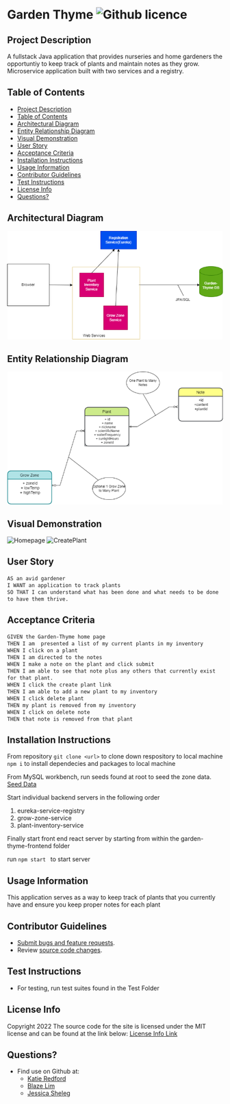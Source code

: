 # Garden Thyme ![Github licence](http://img.shields.io/badge/license-MIT-blue.svg)

## Project Description

A fullstack Java application that provides nurseries and home gardeners the opportuntiy to keep track of plants and maintain notes as they grow. Microservice application built with two services and a registry. 


## Table of Contents

  - [Project Description](#project-description)
  - [Table of Contents](#table-of-contents)
  - [Architectural Diagram](#architectrual-diagram)
  - [Entity Relationship Diagram](#entity-relationship-diagram)
  - [Visual Demonstration](#visual-demonstration)
  - [User Story](#user-story)
  - [Acceptance Criteria](#acceptance-criteria)
  - [Installation Instructions](#installation-instructions)
  - [Usage Information](#usage-information)
  - [Contributor Guidelines](#contributor-guidelines)
  - [Test Instructions](#test-instructions)
  - [License Info](#license-info)
  - [Questions?](#questions)

## Architectural Diagram

![Architectrual Diagram](https://github.com/JSheleg/garden-thyme/blob/main/assets/GarenThyme.drawio.png)

## Entity Relationship Diagram
![ERD Diagram](https://github.com/JSheleg/garden-thyme/blob/main/assets/ERDDiagram.drawio.png)

## Visual Demonstration

![Homepage](https://github.com/JSheleg/garden-thyme/blob/feature/styles/gardenThyme1.png)
![CreatePlant](https://github.com/JSheleg/garden-thyme/blob/feature/styles/gardenThyme2.png)

## User Story

    AS an avid gardener
    I WANT an application to track plants
    SO THAT I can understand what has been done and what needs to be done to have them thrive. 

## Acceptance Criteria


    GIVEN the Garden-Thyme home page
    THEN I am  presented a list of my current plants in my inventory
    WHEN I click on a plant
    THEN I am directed to the notes
    WHEN I make a note on the plant and click submit
    THEN I am able to see that note plus any others that currently exist for that plant.
    WHEN I click the create plant link
    THEN I am able to add a new plant to my inventory 
    WHEN I click delete plant
    THEN my plant is removed from my inventory
    WHEN I click on delete note
    THEN that note is removed from that plant
    

## Installation Instructions

From repository `git clone <url>` to clone down respository to local machine
`npm i` to install dependecies and packages to local machine

From MySQL workbench, run seeds found at root to seed the zone data. 
[Seed Data](https://github.com/JSheleg/garden-thyme/blob/main/grow_zone.sql)

Start individual backend servers in the following order

1. eureka-service-registry
2. grow-zone-service
3. plant-inventory-service

Finally start front end react server by starting from within the garden-thyme-frontend folder

run `npm start ` to start server

## Usage Information

This application serves as a way to keep track of plants that you currently have and ensure you keep proper notes for each plant 

## Contributor Guidelines

* [Submit bugs and feature requests](https://github.com/JSheleg/garden-thyme/issues).
* Review [source code changes](https://github.com/JSheleg/garden-thyme/pulls).

## Test Instructions

* For testing, run test suites found in the Test Folder

## License Info

Copyright 2022
The source code for the site is licensed under the MIT license and can be found at the link below:
[License Info Link](https://opensource.org/licenses/MIT)
      

## Questions?

* Find use on Github at:
    * [Katie Redford](https://github.com/katredford)
    * [Blaze Lim](https://github.com/blazelim)
    * [Jessica Sheleg](https://github.com/JSheleg)
